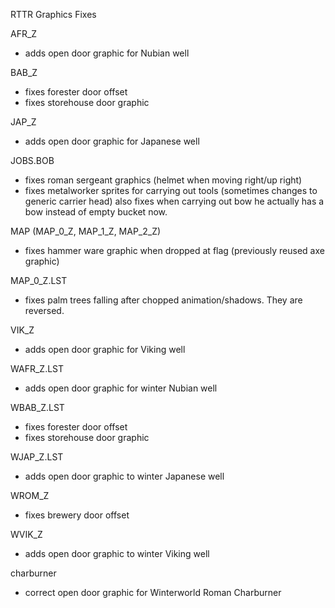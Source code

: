 RTTR Graphics Fixes

AFR_Z
- adds open door graphic for Nubian well

BAB_Z
- fixes forester door offset
- fixes storehouse door graphic

JAP_Z
- adds open door graphic for Japanese well

JOBS.BOB
- fixes roman sergeant graphics (helmet when moving right/up right)
- fixes metalworker sprites for carrying out tools (sometimes changes to generic carrier head) also fixes when carrying out bow he actually has a bow instead of empty bucket now.

MAP (MAP_0_Z, MAP_1_Z, MAP_2_Z)
- fixes hammer ware graphic when dropped at flag (previously reused axe graphic)

MAP_0_Z.LST
- fixes palm trees falling after chopped animation/shadows. They are reversed.

VIK_Z
- adds open door graphic for Viking well

WAFR_Z.LST
- adds open door graphic for winter Nubian well

WBAB_Z.LST
- fixes forester door offset
- fixes storehouse door graphic

WJAP_Z.LST
- adds open door graphic to winter Japanese well

WROM_Z
- fixes brewery door offset

WVIK_Z
- adds open door graphic to winter Viking well

charburner
- correct open door graphic for Winterworld Roman Charburner
